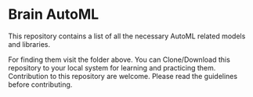 # Brain AutoML

This repository contains a list of all the necessary  AutoML related models and libraries.

For finding them visit the folder above. You can Clone/Download this repository to your local system for learning and practicing them.
Contribution to this repository are welcome. Please read the guidelines before contributing. 




